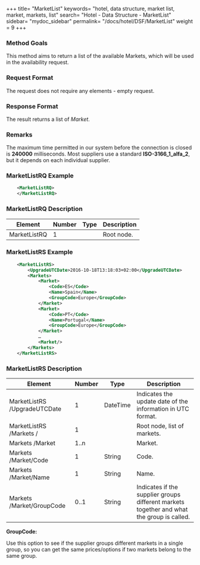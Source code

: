 +++
title= "MarketList"
keywords= "hotel, data structure, market list, market, markets, list"
search= "Hotel - Data Structure - MarketList"
sidebar= "mydoc_sidebar"
permalink= "/docs/hotel/DSF/MarketList"
weight = 9
+++



### Method Goals


This method aims to return a list of the available Markets, which will
be used in the availability request.



### Request Format


The request does not require any elements - empty request.



### Response Format


The result returns a list of *Market*.



### Remarks


The maximum time permitted in our system before the connection is closed is  **240000** milliseconds.
Most suppliers use a standard **ISO-3166_1_alfa_2**, but it depends on each individual supplier.



### MarketListRQ Example

~~~xml
    <MarketListRQ>
    </MarketListRQ>
~~~



### MarketListRQ Description


| **Element**		| **Number** | **Type** | **Description**		|
| --------------------- | ---------- | -------- | ----------------------------- |
| MarketListRQ	| 1          |		| Root node.			|



### MarketListRS Example

~~~xml
    <MarketListRS>
        <UpgradeUTCDate>2016-10-18T13:18:03+02:00</UpgradeUTCDate>
        <Markets>
            <Market>
                <Code>ES</Code>
                <Name>Spain</Name>
                <GroupCode>Europe</GroupCode>
            </Market>
            <Market>
                <Code>PT</Code>
                <Name>Portugal</Name>
                <GroupCode>Europe</GroupCode>
            </Market>
            …
            <Market/>
        </Markets>
    </MarketListRS>
~~~



### MarketListRS Description


| **Element**		| **Number** | **Type** | **Description**	|
| --------------------- | ---------- | -------- | --------------------- |
| MarketListRS /UpgradeUTCDate		| 1       	|	DateTime	| Indicates the update date of the information in UTC format.	|
| MarketListRS /Markets /	| 1          |		| Root node, list of markets.		|
| Markets /Market	| 1..n          	| 		| Market.			|
| Markets /Market/Code	| 1         	| String		| Code.			|
| Markets /Market/Name	| 1          	| String		| Name.			|
| Markets /Market/GroupCode	| 0..1          	| String		| Indicates if the supplier groups different markets together and what the group is called.			|


**GroupCode:**

Use this option to see if the supplier groups different markets in a single group, so you can get the same prices/options if two markets belong to the same group.
                       

